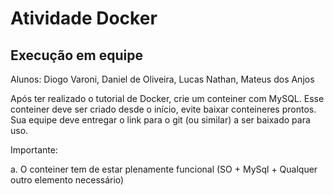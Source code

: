 # Atividade Docker

## Execução em equipe

Alunos: Diogo Varoni, Daniel de Oliveira, Lucas Nathan, Mateus dos Anjos

Após ter realizado o tutorial de Docker, crie um conteiner com MySQL.
Esse conteiner deve ser criado desde o início, evite baixar conteineres prontos.
Sua equipe deve entregar o link para o git (ou similar) a ser baixado para uso.

Importante:

a. O conteiner tem de estar plenamente funcional (SO + MySql + Qualquer outro elemento necessário)



